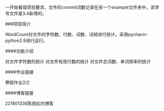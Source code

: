 
一开始看错项目要求，文件的commit词数记录在另一个example文件夹中，该学号文件是3.4新增的。

###项目简介

WordCount对文件的字符数、行数、词数、词频进行统计。采用pycharm-python2.9进行运行。

####功能介绍

对文件字符数的统计 对文件有效行数的统计 对文件总词数、单词频率的统计

####作业链接

寒假作业2/2

####博客链接

221801336陈雨虹的博客
